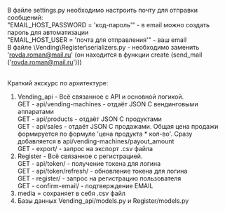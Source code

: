 В файле settings.py необходимо настроить почту для отправки сообщений:</br>
"EMAIL_HOST_PASSWORD = 'код-пароль'" - в email можно создать пароль для автоматизации</br>
"EMAIL_HOST_USER = 'почта для отправления'" - ваш email</br>
В файле \Vending\Register\serializers.py - необходимо заменить 'rovda.roman@mail.ru' (он находится в функции create (send_mail ('rovda.roman@mail.ru')))</br></br>

Краткий экскурс по архитектуре:</br>
  1. Vending_api - Всё связанное с API и основной логикой.</br>
     GET - api/vending-machines - отдаёт JSON С вендинговыми аппаратами</br>
     GET - api/products - отдаёт JSON С продуктами</br>
     GET - api/sales - отдаёт JSON С продажами. Общая цена продажи формируется по формуле 'цена продукта * кол-во'. Сразу добавляется в api/vending-machines/payout_amount</br>
     GET - export/ - запрос на экспорт .csv файла</br>
  3. Register - Всё связанное с регистрацией.</br>
     GET - api/token/ - получение токена для логина</br>
     GET - api/token/refresh/ - обновление токена для логина</br>
     GET - register/ - запрос на регистрацию пользователя</br>
     GET - confirm-email/ - подтверждение EMAIL</br>
  4. media = сохраняет в себя .csv файл</br>
  5. Базы данных Vending_api/models.py и Register/models.py</br>
